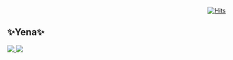   <div align=right>
    
[![Hits](https://hits.seeyoufarm.com/api/count/incr/badge.svg?url=https%3A%2F%2Fgithub.com%2Fkkikkikong%2Fportfolio&count_bg=%23EFD4A9&title_bg=%23AA7D6A&icon=&icon_color=%23E7E7E7&title=GitHub&edge_flat=false)](https://hits.seeyoufarm.com)

  </div>

## ✨Yena✨
<div style= display: flex; gap: 10px; margin-top: 20px; align-items: center;>
 <a href="https://kcong0505.tistory.com/"><img src="https://img.shields.io/badge/tistory-DF592B?style=flat-square&logo=tistory&logoColor=white" /> </a>
<a href="https://hospitable-mitten-6bb.notion.site/f9b0c2043fdf4c4eb773b5b888b1ebc8?pvs=4"><img src="https://img.shields.io/badge/notion-555?style=flat-square&logo=notion&logoColor=white" /></a>
</div>

<!--
**kkikkikong/kkikkikong** is a ✨ _special_ ✨ repository because its `README.md` (this file) appears on your GitHub profile.

Here are some ideas to get you started:

- 🔭 I’m currently working on ...
- 🌱 I’m currently learning ...
- 👯 I’m looking to collaborate on ...
- 🤔 I’m looking for help with ...
- 💬 Ask me about ...
- 📫 How to reach me: ...
- 😄 Pronouns: ...
- ⚡ Fun fact: ...
-->
